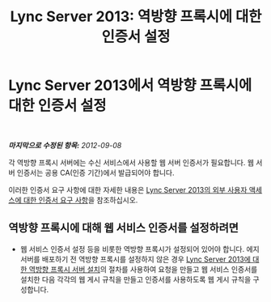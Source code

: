 ﻿---
title: 'Lync Server 2013: 역방향 프록시에 대한 인증서 설정'
TOCTitle: 역방향 프록시에 대한 인증서 설정
ms:assetid: c03a08ec-a67b-4f11-b0d7-6677461beaaa
ms:mtpsurl: https://technet.microsoft.com/ko-kr/library/Gg412938(v=OCS.15)
ms:contentKeyID: 49304908
ms.date: 08/24/2015
mtps_version: v=OCS.15
ms.translationtype: HT
---

# Lync Server 2013에서 역방향 프록시에 대한 인증서 설정

 

_**마지막으로 수정된 항목:** 2012-09-08_

각 역방향 프록시 서버에는 수신 서비스에서 사용할 웹 서버 인증서가 필요합니다. 웹 서버 인증서는 공용 CA(인증 기간)에서 발급되어야 합니다.

이러한 인증서 요구 사항에 대한 자세한 내용은 [Lync Server 2013의 외부 사용자 액세스에 대한 인증서 요구 사항](lync-server-2013-certificate-requirements-for-external-user-access.md)을 참조하십시오.

## 역방향 프록시에 대해 웹 서비스 인증서를 설정하려면

  - 웹 서비스 인증서 설정 등을 비롯한 역방향 프록시가 설정되어 있어야 합니다. 에지 서버를 배포하기 전 역방향 프록시를 설정하지 않은 경우 [Lync Server 2013에 대한 역방향 프록시 서버 설치](lync-server-2013-setting-up-reverse-proxy-servers.md)의 절차를 사용하여 요청을 만들고 웹 서비스 인증서를 설치한 다음 각각의 웹 게시 규칙을 만들고 인증서를 사용하도록 웹 게시 규칙을 구성합니다.

